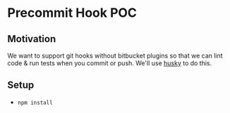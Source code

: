 # Precommit Hook POC

## Motivation

We want to support git hooks without bitbucket plugins so that we can lint code & run tests when you commit or push. We'll use [husky](https://typicode.github.io/husky) to do this.

## Setup

* `npm install`
